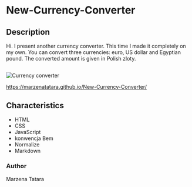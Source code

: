 # New-Currency-Converter
## Description
Hi. I present another currency converter. This time I made it completely on my own. You can convert three currencies: euro, US dollar and Egyptian pound. The converted amount is given in Polish zloty.
##

![Currency converter](https://ibb.co/0hFT5bZ) 

https://marzenatatara.github.io/New-Currency-Converter/
## Characteristics
 - HTML
 - CSS
 - JavaScript
 - konwencja Bem
 - Normalize
 - Markdown
### Author
Marzena Tatara
